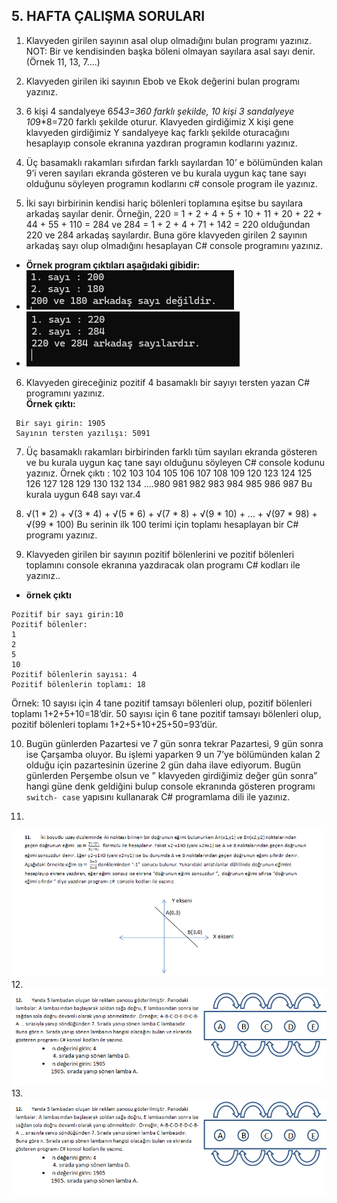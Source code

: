 ## 5. HAFTA ÇALIŞMA SORULARI

1. Klavyeden girilen sayının asal olup olmadığını bulan programı yazınız. NOT: Bir ve kendisinden başka böleni olmayan sayılara asal sayı denir. (Örnek 11, 13, 7….)

2. Klavyeden girilen iki sayının Ebob ve Ekok değerini bulan programı yazınız.

3. 6 kişi 4 sandalyeye 6*5*4*3=360 farklı şekilde, 10 kişi 3 sandalyeye 10*9*8=720 farklı şekilde oturur. Klavyeden girdiğimiz X kişi gene klavyeden girdiğimiz Y sandalyeye kaç farklı şekilde oturacağını hesaplayıp console ekranına yazdıran programın kodlarını yazınız.

4. Üç basamaklı rakamları sıfırdan farklı sayılardan 10’ e bölümünden kalan 9’i veren sayıları ekranda gösteren ve bu kurala uygun kaç tane sayı olduğunu söyleyen programın kodlarını c# console program ile yazınız.

5. İki sayı birbirinin kendisi hariç bölenleri toplamına eşitse bu sayılara arkadaş sayılar denir. Örneğin, 220 = 1 + 2 + 4 + 5 + 10 + 11 + 20 + 22 + 44 + 55 + 110 = 284 ve 284 = 1 + 2 + 4 + 71 + 142 = 220 olduğundan 220 ve 284 arkadaş sayılardır. Buna göre klavyeden girilen 2 sayının arkadaş sayı olup olmadığını hesaplayan C# console programını yazınız.
- **Örnek program çıktıları aşağıdaki gibidir:**
 - ![5. soru](../assests/5.hafta-soru-5.png)
 - ![5. soru 2](../assests/5.hafta-soru-5-2.png)

6. Klavyeden gireceğiniz pozitif 4 basamaklı bir sayıyı tersten yazan C# programını yazınız.                                                          
**Örnek çıktı:**
```less
 Bir sayı girin: 1905
 Sayının tersten yazılışı: 5091
```

7. Üç basamaklı rakamları birbirinden farklı tüm sayıları ekranda gösteren ve bu kurala uygun kaç tane sayı olduğunu söyleyen C# console kodunu yazınız. 
Örnek çıktı : 102 103 104 105 106 107 108 109 120 123 124 125 126 127 128 129 130 132 134 ….980 981 982 983 984 985 986 987 Bu kurala uygun 648 sayı var.4

8. √(1 * 2) + √(3 * 4) + √(5 * 6) + √(7 * 8) + √(9 * 10) + ... + √(97 * 98) + √(99 * 100) Bu serinin ilk 100 terimi için toplamı hesaplayan bir C# programı yazınız.

9.  Klavyeden girilen bir sayının pozitif bölenlerini ve pozitif bölenleri toplamını console ekranına yazdıracak olan programı C# kodları ile yazınız..
- **örnek çıktı**
```less
Pozitif bir sayı girin:10
Pozitif bölenler:
1
2
5
10
Pozitif bölenlerin sayısı: 4
Pozitif bölenlerin toplamı: 18
```
Örnek:  10 sayısı için 4 tane pozitif tamsayı bölenleri olup, pozitif bölenleri toplamı 1+2+5+10=18’dir.
50 sayısı için 6 tane pozitif tamsayı bölenleri olup, pozitif bölenleri toplamı 1+2+5+10+25+50=93’dür.

10. Bugün günlerden Pazartesi ve 7 gün sonra tekrar Pazartesi,  9 gün sonra ise Çarşamba oluyor. Bu işlemi yaparken 9 un 7’ye bölümünden kalan 2 olduğu için pazartesinin üzerine 2 gün daha ilave ediyorum. Bugün günlerden Perşembe olsun ve ” klavyeden girdiğimiz değer gün sonra” hangi güne denk geldiğini bulup console ekranında gösteren programı `switch- case` yapısını kullanarak C# programlama dili ile yazınız.

11.
 ![5. soru 2](../assests/5.hafta-soru-11.png)
12.
 ![5. soru 2](../assests/5.hafta-soru-12.png)
 13.
 ![5. soru 2](../assests/5.hafta-soru-12.png)
